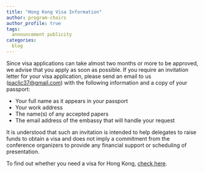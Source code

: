 ```yaml
---
title: "Hong Kong Visa Information"
author: program-chairs
author_profile: true
tags:
  announcement publicity
categories:
  blog
---
```


Since visa applications can take almost two months or more to be approved, we advise that you apply as soon as possible. If you require an invitation letter for your visa application, please send an email to us (paclic37@gmail.com) with the following information and a copy of your passport:

* Your full name as it appears in your passport
* Your work address
* The name(s) of any accepted papers
* The email address of the embassy that will handle your request

It is understood that such an invitation is intended to help delegates to raise funds to obtain a visa and does not imply a commitment from the conference organizers to provide any financial support or scheduling of presentation.

To find out whether you need a visa for Hong Kong, [check here](https://www.immd.gov.hk/eng/services/visas/visit-transit/visit-visa-entry-permit.html).
